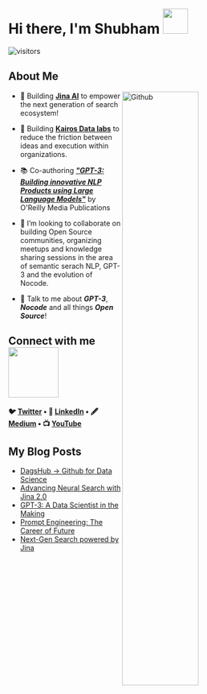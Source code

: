 <h1> Hi there, I'm Shubham <img src = "https://raw.githubusercontent.com/MartinHeinz/MartinHeinz/master/wave.gif" width = 50px> </h1>
<p align='center'>

![visitors](https://visitor-badge.glitch.me/badge?page_id=Shubhamsaboo.Shubhamsaboo)

<h2> About Me </h2>

<img width="55%" align="right" alt="Github" src="https://raw.githubusercontent.com/onimur/.github/master/.resources/git-header.svg" />


- 🚀 Building **[Jina AI](https://github.com/jina-ai/jina)** to empower the next generation of search ecosystem!

- 🔭 Building **[Kairos Data labs](https://www.linkedin.com/company/kairos-data-labs)** to reduce the friction between ideas and execution within organizations.

- 📚 Co-authoring _**["GPT-3: Building innovative NLP Products using Large Language Models"](https://www.oreilly.com/library/view/gpt-3/9781098113612/)**_ by O'Reilly Media Publications

- 🌱 I’m looking to collaborate on building Open Source communities, organizing meetups and knowledge sharing sessions in the area of semantic serach NLP, GPT-3 and the evolution of Nocode.

- 💬 Talk to me about **_GPT-3_**, **_Nocode_** and all things **_Open Source_**! 


<h2> Connect with me <img src='https://raw.githubusercontent.com/ShahriarShafin/ShahriarShafin/main/Assets/handshake.gif' width="100px"> </h2>
<p align="center">
<strong>

🐦 [Twitter](http://www.twitter.com/Saboo_Shubham_) • 💼 [LinkedIn](https://www.linkedin.com/in/shubhamsaboo/) • 🖋️ [Medium](https://shubhamsaboo111.medium.com/) •  📺 [YouTube](https://www.youtube.com/channel/UCWRXc4CeXy5f0dQdJ2XWliw)

</strong>
</p>

<h2> My Blog Posts </h2>

<!-- BLOG-POST-LIST:START -->
- [DagsHub → Github for Data Science](https://pub.towardsai.net/dagshub-github-for-data-science-92e77adbc9a3?source=rss-5a7cdb63bae------2)
- [Advancing Neural Search with Jina 2.0](https://pub.towardsai.net/advancing-neural-search-with-jina-2-0-bb9c12c574c0?source=rss-5a7cdb63bae------2)
- [GPT-3: A Data Scientist in the Making](https://pub.towardsai.net/gpt-3-a-data-scientist-in-making-4e6fe4abe0c4?source=rss-5a7cdb63bae------2)
- [Prompt Engineering: The Career of Future](https://medium.com/nerd-for-tech/prompt-engineering-the-career-of-future-2fb93f90f117?source=rss-5a7cdb63bae------2)
- [Next-Gen Search powered by Jina](https://pub.towardsai.net/next-gen-search-powered-by-jina-dca6953ca068?source=rss-5a7cdb63bae------2)
<!-- BLOG-POST-LIST:END -->

